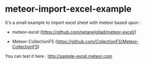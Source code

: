 # meteor-import-excel-example


It's a small example to import excel sheet with meteor based upon :

- meteor-excel (https://github.com/netanelgilad/meteor-excel/)
       
- Meteor-CollectionFS (https://github.com/CollectionFS/Meteor-CollectionFS)
       
       
       
You can test it here : http://sample-excel.meteor.com
